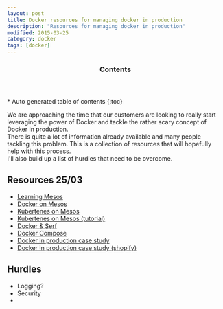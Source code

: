 ```yaml
---
layout: post
title: Docker resources for managing docker in production
description: "Resources for managing docker in production"
modified: 2015-03-25
category: docker
tags: [docker]
---
```


<section id="table-of-contents" class="toc">
  <header>
    <h3>Contents</h3>
  </header>
<div id="drawer" markdown="1">
*  Auto generated table of contents
{:toc}
</div>
</section><!-- /#table-of-contents -->

We are approaching the time that our customers are looking to really start leveraging the power of Docker and tackle the rather scary concept of Docker in production.
<br/>
There is quite a lot of information already available and many people tackling this problem. This is a collection of resources that will hopefully help with this process.
<br/>
I'll also build up a list of hurdles that need to be overcome.

## Resources 25/03

* [Learning Mesos](https://mesosphere.com/learn/)<br/>
* [Docker on Mesos](https://mesosphere.com/2013/09/26/docker-on-mesos/)<br/>
* [Kubertenes on Mesos](https://mesosphere.com/2014/07/10/mesosphere-announces-kubernetes-on-mesos/)<br/>
* [Kubertenes on Mesos (tutorial)](https://github.com/mesosphere/kubernetes-mesos)<br/>
* [Docker & Serf](http://www.centurylinklabs.com/decentralizing-docker-how-to-use-serf-with-docker/)<br/>
* [Docker Compose](https://docs.docker.com/compose/)<br/>
* [Docker in production case study](http://blog.iron.io/2014/10/docker-in-production-what-weve-learned.html)<br/>
* [Docker in production case study (shopify)](http://www.shopify.co.uk/technology/15934308-docker-at-shopify-how-we-built-containers-that-power-over-100-000-online-shops)<br/>

## Hurdles

* Logging?
* Security
*




